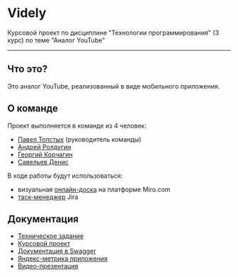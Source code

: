 # Videly

Курсовой проект по дисциплине "Технологии программирования" (3 курс) по теме "Аналог YouTube"

---

## Что это?

Это аналог YouTube, реализованный в виде мобильного приложения.

## О команде

Проект выполняется в команде из 4 человек:

- [Павел Толстых](https://vk.com/p.tolstykh) (руководитель команды)
- [Андрей Ролдугин](https://t.me/deviandrew)
- [Георгий Корчагин](https://vk.com/korchagin98)
- [Савельев Денис](https://vk.com/id.dasdassand)

В ходе работы будут использоваться:

- визуальная [онлайн-доска](https://miro.com/app/board/uXjVOJ88PqA=/?invite_link_id=662911365270) на платформе Miro.com
- [таск-менеджер](https://csftube.atlassian.net/jira/software/projects/CSFTUB/boards/1/roadmap?shared=&atlOrigin=eyJpIjoiMTFhZTk1MDFmNmYzNGRkM2I3MGU1ZmFjZWJjY2IyOWEiLCJwIjoiaiJ9) Jira

## Документация
- [Техническое задание](https://github.com/andrew-roldugin/Videly/blob/main/DOC/%D0%A2%D0%97.pdf)
- [Курсовой проект](https://github.com/andrew-roldugin/Videly/blob/main/DOC/%D0%9A%D1%83%D1%80%D1%81%D0%BE%D0%B2%D0%BE%D0%B9%20%D0%BF%D1%80%D0%BE%D0%B5%D0%BA%D1%82%20%D0%BF%D0%BE%20%D0%A2%D0%9F.pdf)
- [Документация в Swagger](https://app.swaggerhub.com/apis/andrew-roldugin/videly-rest_api/1.0.0)
- [Яндекс-метрика приложения](https://appmetrica.yandex.ru/statistic?appId=4197262&report=audience&metrics=ym_u_activeUsers&sampling=1&tableRoot=date&chartType=line&sort=-ym%3Au%3Adate)
- [Видео-презентация](https://drive.google.com/file/d/10SaYb_c8sGMDoWJ4JZjIrZA29EMBN0Fq/view?usp=sharing)
